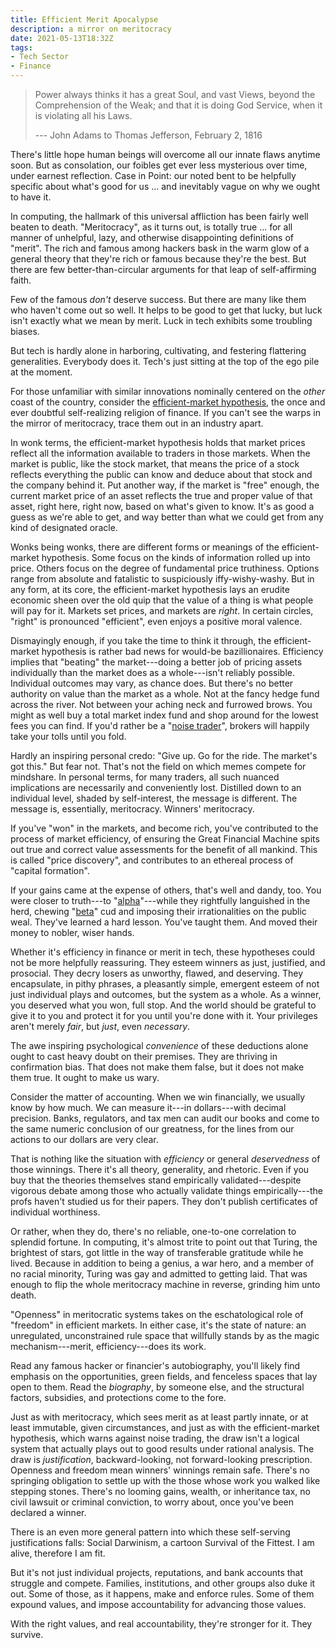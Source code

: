 ```yaml
---
title: Efficient Merit Apocalypse
description: a mirror on meritocracy
date: 2021-05-13T18:32Z
tags:
- Tech Sector
- Finance
---
```


> Power always thinks it has a great Soul, and vast Views, beyond the Comprehension of the Weak; and that it is doing God Service, when it is violating all his Laws.
>
> --- John Adams to Thomas Jefferson, February 2, 1816

There's little hope human beings will overcome all our innate flaws anytime soon.  But as consolation, our foibles get ever less mysterious over time, under earnest reflection.  Case in Point: our noted bent to be helpfully specific about what's good for us ... and inevitably vague on why we ought to have it.

In computing, the hallmark of this universal affliction has been fairly well beaten to death.  "Meritocracy", as it turns out, is totally true ... for all manner of unhelpful, lazy, and otherwise disappointing definitions of "merit".  The rich and famous among hackers bask in the warm glow of a general theory that they're rich or famous because they're the best.  But there are few better-than-circular arguments for that leap of self-affirming faith.

Few of the famous _don't_ deserve success.  But there are many like them who haven't come out so well.  It helps to be good to get that lucky, but luck isn't exactly what we mean by merit.  Luck in tech exhibits some troubling biases.

But tech is hardly alone in harboring, cultivating, and festering flattering generalities.  Everybody does it.  Tech's just sitting at the top of the ego pile at the moment.

For those unfamiliar with similar innovations nominally centered on the _other_ coast of the country, consider the [efficient-market hypothesis](https://en.wikipedia.org/wiki/Efficient-market_hypothesis?wprov=srpw1_0), the once and ever doubtful self-realizing religion of finance.  If you can't see the warps in the mirror of meritocracy, trace them out in an industry apart.

In wonk terms, the efficient-market hypothesis holds that market prices reflect all the information available to traders in those markets.  When the market is public, like the stock market, that means the price of a stock reflects everything the public can know and deduce about that stock and the company behind it.  Put another way, if the market is "free" enough, the current market price of an asset reflects the true and proper value of that asset, right here, right now, based on what's given to know.  It's as good a guess as we're able to get, and way better than what we could get from any kind of designated oracle.

Wonks being wonks, there are different forms or meanings of the efficient-market hypothesis.  Some focus on the kinds of information rolled up into price.  Others focus on the degree of fundamental price truthiness.  Options range from absolute and fatalistic to suspiciously iffy-wishy-washy.  But in any form, at its core, the efficient-market hypothesis lays an erudite economic sheen over the old quip that the value of a thing is what people will pay for it.  Markets set prices, and markets are _right_.  In certain circles, "right" is pronounced "efficient", even enjoys a positive moral valence.

Dismayingly enough, if you take the time to think it through, the efficient-market hypothesis is rather bad news for would-be bazillionaires.  Efficiency implies that "beating" the market---doing a better job of pricing assets individually than the market does as a whole---isn't reliably possible.  Individual outcomes may vary, as chance does.  But there's no better authority on value than the market as a whole.  Not at the fancy hedge fund across the river.  Not between your aching neck and furrowed brows.  You might as well buy a total market index fund and shop around for the lowest fees you can find.  If you'd rather be a "[noise trader](https://en.wikipedia.org/wiki/Noise_trader)", brokers will happily take your tolls until you fold.

Hardly an inspiring personal credo:  "Give up.  Go for the ride.  The market's got this."  But fear not.  That's not the field on which memes compete for mindshare.  In personal terms, for many traders, all such nuanced implications are necessarily and conveniently lost.  Distilled down to an individual level, shaded by self-interest, the message is different.  The message is, essentially, meritocracy.  Winners' meritocracy.

If you've "won" in the markets, and become rich, you've contributed to the process of market efficiency, of ensuring the Great Financial Machine spits out true and correct value assessments for the benefit of all mankind.  This is called "price discovery", and contributes to an ethereal process of "capital formation".

If your gains came at the expense of others, that's well and dandy, too.  You were closer to truth---to "[alpha](https://en.wikipedia.org/wiki/Alpha_(finance))"---while they rightfully languished in the herd, chewing "[beta](https://en.wikipedia.org/wiki/Beta_(finance))" cud and imposing their irrationalities on the public weal.  They've learned a hard lesson.  You've taught them.  And moved their money to nobler, wiser hands.

Whether it's efficiency in finance or merit in tech, these hypotheses could not be more helpfully reassuring.  They esteem winners as just, justified, and prosocial.  They decry losers as unworthy, flawed, and deserving.  They encapsulate, in pithy phrases, a pleasantly simple, emergent esteem of not just individual plays and outcomes, but the system as a whole.  As a winner, you deserved what you won, full stop.  And the world should be grateful to give it to you and protect it for you until you're done with it.  Your privileges aren't merely _fair_, but _just_, even _necessary_.

The awe inspiring psychological _convenience_ of these deductions alone ought to cast heavy doubt on their premises.  They are thriving in confirmation bias.  That does not make them false, but it does not make them true.  It ought to make us wary.

Consider the matter of accounting.  When we win financially, we usually know by how much.  We can measure it---in dollars---with decimal precision.  Banks, regulators, and tax men can audit our books and come to the same numeric conclusion of our greatness, for the lines from our actions to our dollars are very clear.

That is nothing like the situation with _efficiency_ or general _deservedness_ of those winnings.  There it's all theory, generality, and rhetoric.  Even if you buy that the theories themselves stand empirically validated---despite vigorous debate among those who actually validate things empirically---the profs haven't studied us for their papers.  They don't publish certificates of individual worthiness.

Or rather, when they do, there's no reliable, one-to-one correlation to splendid fortune.  In computing, it's almost trite to point out that Turing, the brightest of stars, got little in the way of transferable gratitude while he lived.  Because in addition to being a genius, a war hero, and a member of no racial minority, Turing was gay and admitted to getting laid.  That was enough to flip the whole meritocracy machine in reverse, grinding him unto death.

"Openness" in meritocratic systems takes on the eschatological role of "freedom" in efficient markets.  In either case, it's the state of nature: an unregulated, unconstrained rule space that willfully stands by as the magic mechanism---merit, efficiency---does its work.

Read any famous hacker or financier's autobiography, you'll likely find emphasis on the opportunities, green fields, and fenceless spaces that lay open to them.  Read the _biography_, by someone else, and the structural factors, subsidies, and protections come to the fore.

Just as with meritocracy, which sees merit as at least partly innate, or at least immutable, given circumstances, and just as with the efficient-market hypothesis, which warns against noise trading, the draw isn't a logical system that actually plays out to good results under rational analysis.  The draw is _justification_, backward-looking, not forward-looking prescription.  Openness and freedom mean winners' winnings remain safe.  There's no springing obligation to settle up with the those whose work you walked like stepping stones.  There's no looming gains, wealth, or inheritance tax, no civil lawsuit or criminal conviction, to worry about, once you've been declared a winner.

There is an even more general pattern into which these self-serving justifications falls: Social Darwinism, a cartoon Survival of the Fittest.  I am alive, therefore I am fit.

But it's not just individual projects, reputations, and bank accounts that struggle and compete.  Families, institutions, and other groups also duke it out.  Some of those, as it happens, make and enforce rules.  Some of them expound values, and impose accountability for advancing those values.

With the right values, and real accountability, they're stronger for it.  They survive.
